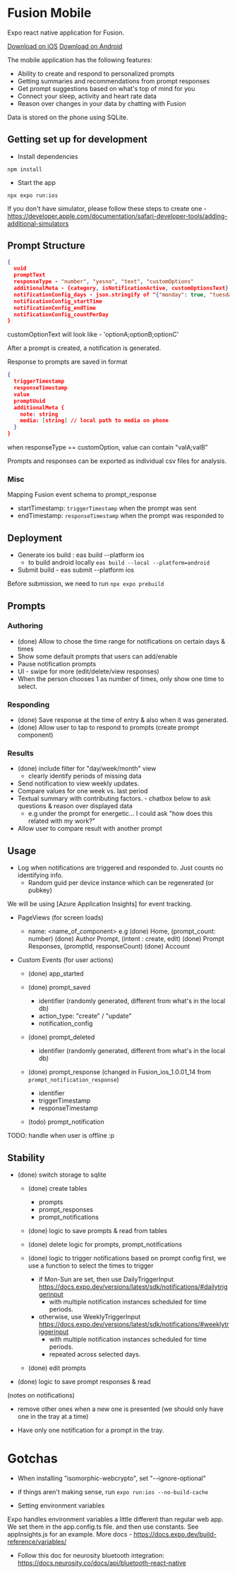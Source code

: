 # Fusion Mobile

Expo react native application for Fusion.

[Download on iOS](https://apps.apple.com/ca/app/usefusion/id6445860500?platform=iphone)
[Download on Android](https://play.google.com/store/apps/details?id=com.neurofusion.fusion&pli=1)

The mobile application has the following features:

- Ability to create and respond to personalized prompts
- Getting summaries and recommendations from prompt responses
- Get prompt suggestions based on what's top of mind for you
- Connect your sleep, activity and heart rate data
- Reason over changes in your data by chatting with Fusion

Data is stored on the phone using SQLite.

## Getting set up for development

- Install dependencies

```
npm install
```

- Start the app

```
npx expo run:ios
```

If you don't have simulator, please follow these steps to create one - https://developer.apple.com/documentation/safari-developer-tools/adding-additional-simulators

## Prompt Structure

```json
{
  uuid
  promptText
  responseType - "number", "yesno", "text", "customOptions"
  additionalMeta - {category, isNotificationActive, customOptionsText}
  notificationConfig_days - json.stringify of "{"monday": true, "tuesday": false ....., "sunday": true}"
  notificationConfig_startTime
  notificationConfig_endTime
  notificationConfig_countPerDay
}
```

customOptionText will look like - 'optionA;optionB;optionC'

After a prompt is created, a notification is generated.

Response to prompts are saved in format

```json
{
  triggerTimestamp
  responseTimestamp
  value
  promptUuid
  additionalMeta {
    note: string
    media: [string] // local path to media on phone
  }
}
```

when responseType == customOption,
value can contain "valA;valB"

Prompts and responses can be exported as individual csv files for analysis.

### Misc

Mapping Fusion event schema to prompt_response

- startTimestamp: `triggerTimestamp` when the prompt was sent
- endTimestamp: `responseTimestamp` when the prompt was responded to

## Deployment

- Generate ios build : eas build --platform ios
  - to build android locally `eas build --local --platform=android`
- Submit build - eas submit --platform ios

Before submission, we need to run `npx expo prebuild`

## Prompts

### Authoring

- (done) Allow to chose the time range for notifications on certain days & times
- Show some default prompts that users can add/enable
- Pause notification prompts
- UI - swipe for more (edit/delete/view responses)
- When the person chooses 1 as number of times, only show one time to select.

### Responding

- (done) Save response at the time of entry & also when it was generated.
- (done) Allow user to tap to respond to prompts (create prompt component)

### Results

- (done) include filter for "day/week/month" view
  - clearly identify periods of missing data
- Send notification to view weekly updates.
- Compare values for one week vs. last period
- Textual summary with contributing factors. - chatbox below to ask questions & reason over displayed data
  - e.g under the prompt for energetic... I could ask "how does this related with my work?"
- Allow user to compare result with another prompt

## Usage

- Log when notifications are triggered and responded to. Just counts no identifying info.
  - Random guid per device instance which can be regenerated (or pubkey)

We will be using [Azure Application Insights] for event tracking.

- PageViews (for screen loads)

  - name: <name_of_component> e.g
    (done) Home, (prompt_count: number)
    (done) Author Prompt, (intent : create, edit)
    (done) Prompt Responses, (promptId, responseCount)
    (done) Account

- Custom Events (for user actions)

  - (done) app_started
  - (done) prompt_saved
    - identifier (randomly generated, different from what's in the local db)
    - action_type: "create" / "update"
    - notification_config
  - (done) prompt_deleted

    - identifier (randomly generated, different from what's in the local db)

  - (done) prompt_response (changed in Fusion_ios_1.0.01_14 from `prompt_notification_response`)

    - identifier
    - triggerTimestamp
    - responseTimestamp

  - (todo) prompt_notification

TODO: handle when user is offline :p

## Stability

- (done) switch storage to sqlite

  - (done) create tables

    - prompts
    - prompt_responses
    - prompt_notifications

  - (done) logic to save prompts & read from tables

  - (done) delete logic for prompts, prompt_notifications

  - (done) logic to trigger notifications based on prompt config
    first, we use a function to select the times to trigger

    - if Mon-Sun are set, then use DailyTriggerInput https://docs.expo.dev/versions/latest/sdk/notifications/#dailytriggerinput
      - with multiple notification instances scheduled for time periods.
    - otherwise, use WeeklyTriggerInput https://docs.expo.dev/versions/latest/sdk/notifications/#weeklytriggerinput
      - with multiple notification instances scheduled for time periods.
      - repeated across selected days.

  - (done) edit prompts

- (done) logic to save prompt responses & read

(notes on notifications)

- remove other ones when a new one is presented (we should only have one in the tray at a time)

- Have only one notification for a prompt in the tray.

# Gotchas

- When installing "isomorphic-webcrypto", set "--ignore-optional"

- if things aren't making sense, run `expo run:ios --no-build-cache`

- Setting environment variables

Expo handles environment variables a little different than regular web app. We set them in the app.config.ts file.
and then use constants. See appInsights.js for an example. More docs - https://docs.expo.dev/build-reference/variables/

- Follow this doc for neurosity bluetooth integration: https://docs.neurosity.co/docs/api/bluetooth-react-native
